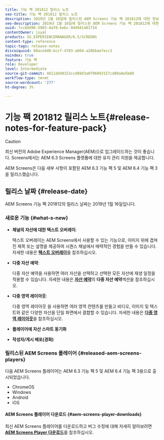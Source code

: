 ```yaml
---
title: 기능 팩 201812 릴리스 노트
seo-title: 기능 팩 201812 릴리스 노트
description: 2019년 1월 16일에 릴리스된 AEM Screens 기능 팩 201812에 대한 정보를 보려면 이 페이지를 따르십시오.
seo-description: 2019년 1월 16일에 릴리스된 AEM Screens 기능 팩 201812에 대한 정보를 보려면 이 페이지를 따르십시오.
uuid: 7cc8dd96-5965-4af0-bebc-9d4941481734
contentOwner: jsyal
products: SG_EXPERIENCEMANAGER/6.5/SCREENS
content-type: reference
topic-tags: release-notes
discoiquuid: 08ace4d8-bccf-4783-a664-a28bbae7ecc3
noindex: true
feature: 기능 팩
role: Developer
level: Intermediate
source-git-commit: 4611dd40153ccd09d3a0796093157cd09a8e5b80
workflow-type: tm+mt
source-wordcount: '277'
ht-degree: 3%

---
```



# 기능 팩 201812 릴리스 노트{#release-notes-for-feature-pack}

>[!CAUTION]
>
>최신 버전의 Adobe Experience Manager(AEM)으로 업그레이드하는 것이 좋습니다. Screens에서는 AEM 6.3 Screens 플랫폼에 대한 유지 관리 지원을 제공합니다.

AEM Screens은 다음 세부 사항이 포함된 AEM 6.3 기능 팩 5 및 AEM 6.4 기능 팩 3을 릴리스했습니다.

## 릴리스 날짜 {#release-date}

AEM Screens 기능 팩 201812의 릴리스 날짜는 2019년 1월 16일입니다.

### 새로운 기능 {#what-s-new}

* **채널의 자산에 대한 텍스트 오버레이**:

   텍스트 오버레이는 AEM Screens에서 사용할 수 있는 기능으로, 이미지 위에 겹쳐진 제목 또는 설명을 제공하여 시퀀스 채널에서 매력적인 경험을 만들 수 있습니다. 자세한 내용은 [**텍스트 오버레이**](text-overlay.md)&#x200B;를 참조하십시오.

* **다중 자산 예약**:

   다중 자산 예약을 사용하면 여러 자산을 선택하고 선택한 모든 자산에 재생 일정을 적용할 수 있습니다. 자세한 내용은 **[자산 예약](asset-level-scheduling.md)**&#x200B;의 **다중 자산 예약**&#x200B;섹션을 참조하십시오.

* **다중 영역 레이아웃**:

   다중 영역 레이아웃 을 사용하면 여러 영역 컨텐츠를 만들고 비디오, 이미지 및 텍스트와 같은 다양한 자산을 단일 화면에서 결합할 수 있습니다. 자세한 내용은 **[다중 영역 레이아웃](multi-zone-layout-aem-screens.md)**&#x200B;을 참조하십시오.

* **플레이어에 자산 스마트 동기화**
* **작성자/게시 배포(경화)**

### 릴리스된 AEM Screens 플레이어 {#released-aem-screens-players}

다음 AEM Screens 플레이어는 AEM 6.3 기능 팩 5 및 AEM 6.4 기능 팩 3용으로 출시되었습니다.

* ChromeOS
* Windows
* Android
* iOS

#### AEM Screens 플레이어 다운로드 {#aem-screens-player-downloads}

최신 AEM Screens 플레이어를 다운로드하고 버그 수정에 대해 자세히 알아보려면 [**AEM Screens Player 다운로드**](https://download.macromedia.com/screens/)를 참조하십시오.

